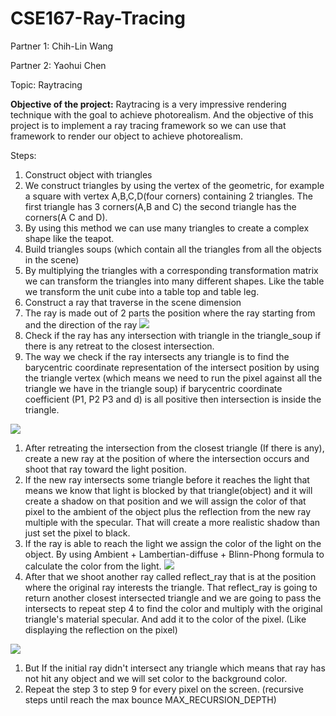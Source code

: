 # CSE167-Ray-Tracing

Partner 1: Chih-Lin Wang

Partner 2: Yaohui Chen

Topic: Raytracing

**Objective of the project:** Raytracing is a very impressive rendering technique with the goal to achieve photorealism. And the objective of this project is to implement a ray tracing framework so we can use that framework to render our object to achieve photorealism.

Steps:

1. Construct object with triangles
  1. We construct triangles by using the vertex of the geometric, for example a square with vertex A,B,C,D(four corners) containing 2 triangles. The first triangle has 3 corners(A,B and C) the second triangle has the corners(A C and D).
  2. By using this method we can use many triangles to create a complex shape like the teapot.
2. Build triangles soups (which contain all the triangles from all the objects in the scene)
  1. By multiplying the triangles with a corresponding transformation matrix we can transform the triangles into many different shapes. Like the table we transform the unit cube into a table top and table leg.
3. Construct a ray that traverse in the scene dimension
  1. The ray is made out of 2 parts the position where the ray starting from and the direction of the ray ![](RackMultipart20221208-1-zct379_html_70b11e7542c8eab9.png)
4. Check if the ray has any intersection with triangle in the triangle\_soup if there is any retreat to the closest intersection.
  1. The way we check if the ray intersects any triangle is to find the barycentric coordinate representation of the intersect position by using the triangle vertex (which means we need to run the pixel against all the triangle we have in the triangle soup) if barycentric coordinate coefficient (P1, P2 P3 and d) is all positive then intersection is inside the triangle.

![](RackMultipart20221208-1-zct379_html_cc4eb3db5dc6d5b9.png)

1. After retreating the intersection from the closest triangle (If there is any), create a new ray at the position of where the intersection occurs and shoot that ray toward the light position.
2. If the new ray intersects some triangle before it reaches the light that means we know that light is blocked by that triangle(object) and it will create a shadow on that position and we will assign the color of that pixel to the ambient of the object plus the reflection from the new ray multiple with the specular. That will create a more realistic shadow than just set the pixel to black.
3. If the ray is able to reach the light we assign the color of the light on the object. By using Ambient + Lambertian-diffuse + Blinn-Phong formula to calculate the color from the light. ![](RackMultipart20221208-1-zct379_html_c0f1aa83b27ab0c0.png)
4. After that we shoot another ray called reflect\_ray that is at the position where the original ray interests the triangle. That reflect\_ray is going to return another closest intersected triangle and we are going to pass the intersects to repeat step 4 to find the color and multiply with the original triangle's material specular. And add it to the color of the pixel. (Like displaying the reflection on the pixel)

![](RackMultipart20221208-1-zct379_html_f118b84ae1c70e91.png)

1. But If the initial ray didn't intersect any triangle which means that ray has not hit any object and we will set color to the background color.
2. Repeat the step 3 to step 9 for every pixel on the screen. (recursive steps until reach the max bounce MAX\_RECURSION\_DEPTH)
